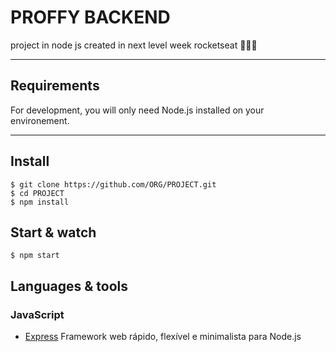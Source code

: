 # PROFFY BACKEND
project in node js created in next level week rocketseat 💚🚀🔥

---

## Requirements

For development, you will only need Node.js installed on your environement.

---


## Install

    $ git clone https://github.com/ORG/PROJECT.git
    $ cd PROJECT
    $ npm install


## Start & watch

    $ npm start


## Languages & tools


### JavaScript

- [Express](https://expressjs.com/pt-br/) Framework web rápido, flexível e minimalista para Node.js
